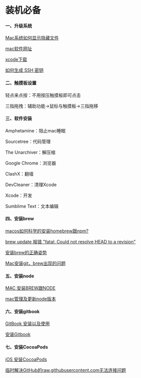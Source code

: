 # 装机必备

#### 一、升级系统

[Mac系统如何显示隐藏文件](https://jingyan.baidu.com/article/e8cdb32beec90337052bad89.html)

[mac软件网址](https://www.macbl.com/)

[xcode下载](https://developer.apple.com/download/all/?q=xcode)

[如何生成 SSH 密钥](https://docs.github.com/en/github/authenticating-to-github/connecting-to-github-with-ssh)

#### 二、触摸板设置

轻点来点按：不用按压触摸板即可点击

三指拖拽：辅助功能->鼠标与触摸板->三指拖移

#### 三、软件安装

Amphetamine：阻止mac睡眠

Sourcetree：代码管理

The Unarchiver：解压缩

Google Chrome：浏览器

ClashX：翻墙

DevCleaner：清理Xcode

Xcode：开发

Sumblime Text：文本编辑

#### 四、安装brew

[macos如何科学的安装homebrew跟npm?](https://www.liuyude.com/How_macos_scientifically_install_homebrew_and_npm.html)

[brew update 报错 "fatal: Could not resolve HEAD to a revision"](https://www.jianshu.com/p/b2de788c3c6d)

[安装brew的正确姿势](https://www.cnblogs.com/huanhao/p/installbrew.html)

[Mac安装git，brew出现的问题](https://www.jianshu.com/p/215b25a66700)

#### 五、安装node

[MAC 安装BREW跟NODE](https://www.cnblogs.com/shulan-hu/p/10596411.html)

[mac管理及更新node版本](https://www.jianshu.com/p/c50d900fb68c)

#### 六、安装gitbook

[GitBook 安装以及使用](https://www.jianshu.com/p/e86c702578df)

[安装Gitbook](https://www.bilibili.com/read/cv6932054)

#### 七、安装CocoaPods

[iOS 安装CocoaPods](https://www.jianshu.com/p/68568f365d18)

[临时解决GitHub的raw.githubusercontent.com无法连接问题](https://www.cnblogs.com/qiu-hua/p/12815425.html)